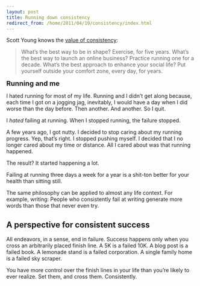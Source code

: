 ```yaml
---
layout: post
title: Running down consistency
redirect_from: /home/2011/04/19/consistency/index.html
---
```

<p>Scott Young knows the <a href="http://workawesome.com/productivity/consistent/">value of consistency</a>:</p>
<blockquote>
<p>What’s the best way to be in shape? Exercise, for five years. What’s the best way to launch an online business? Practice running one for a decade. What’s the best approach to enhance your social life? Put yourself outside your comfort zone, every day, for years.</p>
</blockquote>
<p><span style="font-size: 18px; font-weight: bold;">Running and me</span></p>
<p>I hated running for most of my life. Running and I didn’t get along because, each time I got on a jogging jag, inevitably, I would have a day when I did worse than the day before. Then another. And another. So I quit.</p>
<p>I <em>hated</em> failing at running. When I stopped running, the failure stopped.</p>
<p>A few years ago, I got nutty. I decided to stop caring about my running progress. Yep, that’s right. I stopped pushing myself. I decided that I no longer cared about my time or distance. All I cared about was that running happened.</p>
<p>The result? It started happening a lot.</p>
<p>Failing at running three days a week for a year is a shit-ton better for your health than sitting still.</p>
<p>The same philosophy can be applied to almost any life context. For example, writing: People who consistently fail at writing generate more words than those that never even try.</p>
<h2>A perspective for consistent success</h2>
<p>All endeavors, in a sense, end in failure. Success happens only when you cross an arbitrarily placed finish line. A 5K is a failed 10K. A blog post is a failed book. A lemonade stand is a failed corporation. A single family home is a failed sky scraper.</p>
<p>You have more control over the finish lines in your life than you’re likely to ever realize. Set them, and cross them. Consistently.</p>
